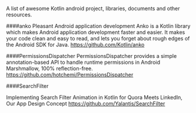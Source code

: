 A list of awesome Kotlin android project, libraries, documents and other resources.

####anko
Pleasant Android application development 
Anko is a Kotlin library which makes Android application development faster and easier. It makes your code clean and easy to read, and lets you forget about rough edges of the Android SDK for Java.
https://github.com/Kotlin/anko


####PermissionsDispatcher
PermissionsDispatcher provides a simple annotation-based API to handle runtime permissions in Android Marshmallow, 100% reflection-free.
https://github.com/hotchemi/PermissionsDispatcher



####SearchFilter

Implementing Search Filter Animation in Kotlin for Quora Meets LinkedIn, Our App Design Concept
https://github.com/Yalantis/SearchFilter







